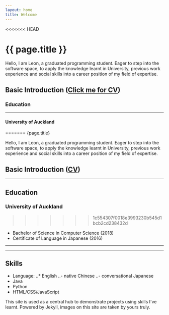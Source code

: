 ```yaml
---
layout: home
title: Welcome
---
```


<<<<<<< HEAD
# {{ page.title }}

Hello, I am Leon, a graduated programming student. Eager to step into the software space, to apply the knowledge learnt in University, previous work experience and social skills into a career position of my field of expertise.

## Basic Introduction ([Click me for CV][cv])

### Education

---

#### University of Auckland
=======
{page.title}

Hello, I am Leon, a graduated programming student. Eager to step into the software space, to apply the knowledge learnt in University, previous work experience and social skills into a career position of my field of expertise.

## Basic Introduction ([CV][cv])

---

## Education

### University of Auckland
>>>>>>> 1c554307f0018e3993230b545d1bcb2cd238432d

+	Bachelor of Science in Computer Science (2018)
+	Certificate of Language in Japanese (2016)

---

---

## Skills

+	Language:
  ..* English
  ..- native Chinese
  ..- conversational Japanese
+	Java
+	Python
+	HTML/CSS/JavaScript

This site is used as a central hub to demonstrate projects using skills I've learnt.
Powered by Jekyll, images on this site are taken by yours truly.

[cv]: https://github.com/clearlyjustmayo/Portfolio/blob/gh-pages/images/cv.pdf
